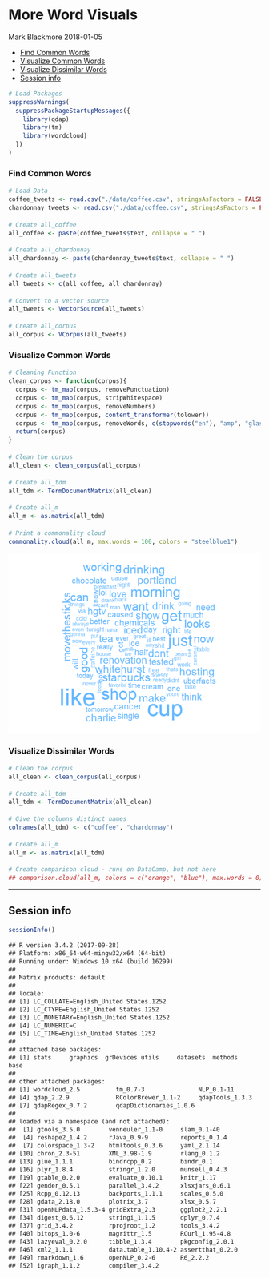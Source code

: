 More Word Visuals
================
Mark Blackmore
2018-01-05

-   [Find Common Words](#find-common-words)
-   [Visualize Common Words](#visualize-common-words)
-   [Visualize Dissimilar Words](#visualize-dissimilar-words)
-   [Session info](#session-info)

``` r
# Load Packages
suppressWarnings(
  suppressPackageStartupMessages({
    library(qdap)
    library(tm)
    library(wordcloud)
  })
)
```

### Find Common Words

``` r
# Load Data
coffee_tweets <- read.csv("./data/coffee.csv", stringsAsFactors = FALSE)
chardonnay_tweets <- read.csv("./data/coffee.csv", stringsAsFactors = FALSE)

# Create all_coffee
all_coffee <- paste(coffee_tweets$text, collapse = " ")

# Create all_chardonnay
all_chardonnay <- paste(chardonnay_tweets$text, collapse = " ")

# Create all_tweets
all_tweets <- c(all_coffee, all_chardonnay)

# Convert to a vector source
all_tweets <- VectorSource(all_tweets)

# Create all_corpus
all_corpus <- VCorpus(all_tweets)
```

### Visualize Common Words

``` r
# Cleaning Function
clean_corpus <- function(corpus){
  corpus <- tm_map(corpus, removePunctuation)
  corpus <- tm_map(corpus, stripWhitespace)
  corpus <- tm_map(corpus, removeNumbers)
  corpus <- tm_map(corpus, content_transformer(tolower))
  corpus <- tm_map(corpus, removeWords, c(stopwords("en"), "amp", "glass", "chardonnay", "coffee"))
  return(corpus)
}

# Clean the corpus
all_clean <- clean_corpus(all_corpus)

# Create all_tdm
all_tdm <- TermDocumentMatrix(all_clean)

# Create all_m
all_m <- as.matrix(all_tdm)

# Print a commonality cloud
commonality.cloud(all_m, max.words = 100, colors = "steelblue1")
```

![](word_visuals_files/figure-markdown_github-ascii_identifiers/unnamed-chunk-3-1.png)

### Visualize Dissimilar Words

``` r
# Clean the corpus
all_clean <- clean_corpus(all_corpus)

# Create all_tdm
all_tdm <- TermDocumentMatrix(all_clean)

# Give the columns distinct names
colnames(all_tdm) <- c("coffee", "chardonnay")

# Create all_m
all_m <- as.matrix(all_tdm)

# Create comparison cloud - runs on DataCamp, but not here
## comparison.cloud(all_m, colors = c("orange", "blue"), max.words = 0)
```

------------------------------------------------------------------------

Session info
------------

``` r
sessionInfo()   
```

    ## R version 3.4.2 (2017-09-28)
    ## Platform: x86_64-w64-mingw32/x64 (64-bit)
    ## Running under: Windows 10 x64 (build 16299)
    ## 
    ## Matrix products: default
    ## 
    ## locale:
    ## [1] LC_COLLATE=English_United States.1252 
    ## [2] LC_CTYPE=English_United States.1252   
    ## [3] LC_MONETARY=English_United States.1252
    ## [4] LC_NUMERIC=C                          
    ## [5] LC_TIME=English_United States.1252    
    ## 
    ## attached base packages:
    ## [1] stats     graphics  grDevices utils     datasets  methods   base     
    ## 
    ## other attached packages:
    ## [1] wordcloud_2.5          tm_0.7-3               NLP_0.1-11            
    ## [4] qdap_2.2.9             RColorBrewer_1.1-2     qdapTools_1.3.3       
    ## [7] qdapRegex_0.7.2        qdapDictionaries_1.0.6
    ## 
    ## loaded via a namespace (and not attached):
    ##  [1] gtools_3.5.0        venneuler_1.1-0     slam_0.1-40        
    ##  [4] reshape2_1.4.2      rJava_0.9-9         reports_0.1.4      
    ##  [7] colorspace_1.3-2    htmltools_0.3.6     yaml_2.1.14        
    ## [10] chron_2.3-51        XML_3.98-1.9        rlang_0.1.2        
    ## [13] glue_1.1.1          bindrcpp_0.2        bindr_0.1          
    ## [16] plyr_1.8.4          stringr_1.2.0       munsell_0.4.3      
    ## [19] gtable_0.2.0        evaluate_0.10.1     knitr_1.17         
    ## [22] gender_0.5.1        parallel_3.4.2      xlsxjars_0.6.1     
    ## [25] Rcpp_0.12.13        backports_1.1.1     scales_0.5.0       
    ## [28] gdata_2.18.0        plotrix_3.7         xlsx_0.5.7         
    ## [31] openNLPdata_1.5.3-4 gridExtra_2.3       ggplot2_2.2.1      
    ## [34] digest_0.6.12       stringi_1.1.5       dplyr_0.7.4        
    ## [37] grid_3.4.2          rprojroot_1.2       tools_3.4.2        
    ## [40] bitops_1.0-6        magrittr_1.5        RCurl_1.95-4.8     
    ## [43] lazyeval_0.2.0      tibble_1.3.4        pkgconfig_2.0.1    
    ## [46] xml2_1.1.1          data.table_1.10.4-2 assertthat_0.2.0   
    ## [49] rmarkdown_1.6       openNLP_0.2-6       R6_2.2.2           
    ## [52] igraph_1.1.2        compiler_3.4.2
